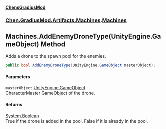 
#### [ChensGradiusMod](./index 'index')

### [Chen.GradiusMod.Artifacts.Machines](./ayrCd5wE1fGIQOox6GFHYA 'Chen.GradiusMod.Artifacts.Machines').[Machines](./06BKrroboYsdkfWNwbWj1A 'Chen.GradiusMod.Artifacts.Machines.Machines')

## Machines.AddEnemyDroneType(UnityEngine.GameObject) Method
Adds a drone to the spawn pool for the enemies.  
```csharp
public bool AddEnemyDroneType(UnityEngine.GameObject masterObject);
```

#### Parameters
<a name='Qv5Q9Ts0euL024QzncCqxA'></a>
`masterObject` [UnityEngine.GameObject](https://docs.microsoft.com/en-us/dotnet/api/UnityEngine.GameObject 'UnityEngine.GameObject')  
CharacterMaster GameObject of the drone.  
  

#### Returns
[System.Boolean](https://docs.microsoft.com/en-us/dotnet/api/System.Boolean 'System.Boolean')  
True if the drone is added in the pool. False if it is already in the pool.  

